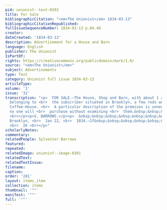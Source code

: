 ```yaml
---
pid: unionist--text-0282
title: For Sale
bibliographicCitation: "<em>The Unionist</em> 1834-03-13"
bibliographicCitationRepublished: 
fullIssueSequenceNumber: 1834-03-13 p.04.46
creator: 
dateCreated: '1834-03-13'
description: Advertisement for a House and Barn
language: English
publisher: The Unionist
IsPartOf: 
rights: https://creativecommons.org/publicdomain/mark/1.0/
source: "<em>The Unionist</em>"
subject: Advertisements
type: Text
category: Unionist full issue 1834-03-13
articleType: 
volume: '1'
issue: '32'
transcription: "<p>  FOR SALE.—The House, Shop and Barn, with about 1 acre of land,
  belonging to <br>  the subscriber situated in Brooklyn, a few rods west of Mather’s
  Coffee-House. <br>  A particular description of the premises is unnecessary, as
  no one will <br>  purchase without examining <br>  them.&nbsp;&nbsp;&nbsp;&nbsp;&nbsp;&nbsp;&nbsp;&nbsp;&nbsp;&nbsp;&nbsp;&nbsp;&nbsp;&nbsp;&nbsp;&nbsp;&nbsp;&nbsp;&nbsp;&nbsp;
  <br></p><p>S. BARROWS.</p><p>  &nbsp;&nbsp;&nbsp;&nbsp;&nbsp;&nbsp;&nbsp;&nbsp;&nbsp;&nbsp;&nbsp;
  Brooklyn, <br>  Jan 22, <br>  1834.—1f&nbsp;&nbsp;&nbsp;&nbsp;&nbsp;&nbsp;&nbsp;&nbsp;&nbsp;&nbsp;&nbsp;&nbsp;&nbsp;&nbsp;&nbsp;&nbsp;&nbsp;&nbsp;&nbsp;&nbsp;&nbsp;&nbsp;&nbsp;&nbsp;&nbsp;&nbsp;
  <br>  26 <br></p>"
scholarlyNotes: 
commentary: 
relatedPeople: Sylvester Barrows
featured: 
repeated: 
relatedImage: unionist--image-0301
relatedText: 
relatedTextIssue: 
filename: 
caption: 
order: '281'
layout: items_item
collection: items
thumbnail: '""'
manifest: '""'
full: '""'
---
```

